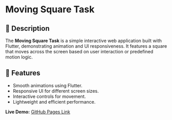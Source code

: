 # Moving Square Task

## 📝 Description
The **Moving Square Task** is a simple interactive web application built with Flutter, demonstrating animation and UI responsiveness. It features a square that moves across the screen based on user interaction or predefined motion logic.

## 🚀 Features
- Smooth animations using Flutter.
- Responsive UI for different screen sizes.
- Interactive controls for movement.
- Lightweight and efficient performance.

**Live Demo:** [GitHub Pages Link](https://Rajat119.github.io/moving_square_task/)

